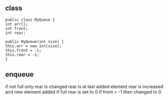 ## class
```
public class MyQueue {  
int arr[];  
int front;  
int rear;  
  
public MyQueue(int size) {  
this.arr = new int[size];  
this.front = -1;  
this.rear = -1;  
}
```

## enqueue

if not full
	only rear is changed
	rear is at last added element
	rear is increased and new element added
	if full
		rear is set to 0 
	if front = -1
		then changed to 0
	
	
